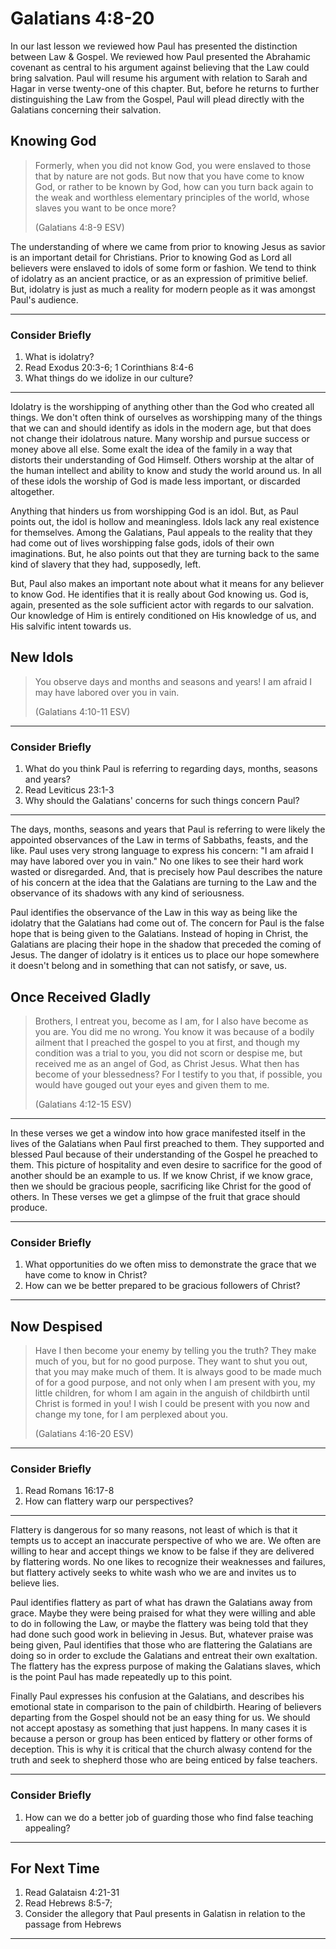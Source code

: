 # Galatians 4:8-20

In our last lesson we reviewed how Paul has presented the distinction between Law & Gospel. We reviewed how Paul presented the Abrahamic covenant as central to his argument against believing that the Law could bring salvation. Paul will resume his argument with relation to Sarah and Hagar in verse twenty-one of this chapter. But, before he returns to further distinguishing the Law from the Gospel, Paul will plead directly with the Galatians concerning their salvation.

## Knowing God

> Formerly, when you did not know God, you were enslaved to those that by nature are not gods. But now that you have come to know God, or rather to be known by God, how can you turn back again to the weak and worthless elementary principles of the world, whose slaves you want to be once more?
> 
> (Galatians 4:8-9 ESV)

The understanding of where we came from prior to knowing Jesus as savior is an important detail for Christians. Prior to knowing God as Lord all believers were enslaved to idols of some form or fashion. We tend to think of idolatry as an ancient practice, or as an expression of primitive belief. But, idolatry is just as much a reality for modern people as it was amongst Paul's audience.

---

### Consider Briefly

1. What is idolatry?
2. Read Exodus 20:3-6; 1 Corinthians 8:4-6
3. What things do we idolize in our culture?

---

Idolatry is the worshipping of anything other than the God who created all things. We don't often think of ourselves as worshipping many of the things that we can and should identify as idols in the modern age, but that does not change their idolatrous nature. Many worship and pursue success or money above all else. Some exalt the idea of the family in a way that distorts their understanding of God Himself. Others worship at the altar of the human intellect and ability to know and study the world around us. In all of these idols the worship of God is made less important, or discarded altogether.

Anything that hinders us from worshipping God is an idol. But, as Paul points out, the idol is hollow and meaningless. Idols lack any real existence for themselves. Among the Galatians, Paul appeals to the reality that they had come out of lives worshipping false gods, idols of their own imaginations. But, he also points out that they are turning back to the same kind of slavery that they had, supposedly, left.

But, Paul also makes an important note about what it means for any believer to know God. He identifies that it is really about God knowing us. God is, again, presented as the sole sufficient actor with regards to our salvation. Our knowledge of Him is entirely conditioned on His knowledge of us, and His salvific intent towards us.

## New Idols

> You observe days and months and seasons and years! I am afraid I may have labored over you in vain.
> 
> (Galatians 4:10-11 ESV)

---

### Consider Briefly

1. What do you think Paul is referring to regarding days, months, seasons and years?
2. Read Leviticus 23:1-3
3. Why should the Galatians' concerns for such things concern Paul?

---

The days, months, seasons and years that Paul is referring to were likely the appointed observances of the Law in terms of Sabbaths, feasts, and the like. Paul uses very strong language to express his concern: "I am afraid I may have labored over you in vain." No one likes to see their hard work wasted or disregarded. And, that is precisely how Paul describes the nature of his concern at the idea that the Galatians are turning to the Law and the observance of its shadows with any kind of seriousness.

Paul identifies the observance of the Law in this way as being like the idolatry that the Galatians had come out of. The concern for Paul is the false hope that is being given to the Galatians. Instead of hoping in Christ, the Galatians are placing their hope in the shadow that preceded the coming of Jesus. The danger of idolatry is it entices us to place our hope somewhere it doesn't belong and in something that can not satisfy, or save, us.

## Once Received Gladly

> Brothers, I entreat you, become as I am, for I also have become as you are. You did me no wrong. You know it was because of a bodily ailment that I preached the gospel to you at first, and though my condition was a trial to you, you did not scorn or despise me, but received me as an angel of God, as Christ Jesus. What then has become of your blessedness? For I testify to you that, if possible, you would have gouged out your eyes and given them to me.
> 
> (Galatians 4:12-15 ESV)

---

In these verses we get a window into how grace manifested itself in the lives of the Galatians when Paul first preached to them. They supported and blessed Paul because of their understanding of the Gospel he preached to them. This picture of hospitality and even desire to sacrifice for the good of another should be an example to us. If we know Christ, if we know grace, then we should be gracious people, sacrificing like Christ for the good of others. In These verses we get a glimpse of the fruit that grace should produce.

---

### Consider Briefly

1. What opportunities do we often miss to demonstrate the grace that we have come to know in Christ?
2. How can we be better prepared to be gracious followers of Christ?

---

## Now Despised

> Have I then become your enemy by telling you the truth? They make much of you, but for no good purpose. They want to shut you out, that you may make much of them. It is always good to be made much of for a good purpose, and not only when I am present with you, my little children, for whom I am again in the anguish of childbirth until Christ is formed in you! I wish I could be present with you now and change my tone, for I am perplexed about you.
>   
> (Galatians 4:16-20 ESV)

---

### Consider Briefly

1. Read Romans 16:17-8
2. How can flattery warp our perspectives?

---

Flattery is dangerous for so many reasons, not least of which is that it tempts us to accept an inaccurate perspective of who we are. We often are willing to hear and accept things we know to be false if they are delivered by flattering words. No one likes to recognize their weaknesses and failures, but flattery actively seeks to white wash who we are and invites us to believe lies.

Paul identifies flattery as part of what has drawn the Galatians away from grace. Maybe they were being praised for what they were willing and able to do in following the Law, or maybe the flattery was being told that they had done such good work in believing in Jesus. But, whatever praise was being given, Paul identifies that those who are flattering the Galatians are doing so in order to exclude the Galatians and entreat their own exaltation. The flattery has the express purpose of making the Galatians slaves, which is the point Paul has made repeatedly up to this point.

Finally Paul expresses his confusion at the Galatians, and describes his emotional state in comparison to the pain of childbirth. Hearing of believers departing from the Gospel should not be an easy thing for us. We should not accept apostasy as something that just happens. In many cases it is because a person or group has been enticed by flattery or other forms of deception. This is why it is critical that the church alwasy contend for the truth and seek to shepherd those who are being enticed by false teachers.

---

### Consider Briefly

1. How can we do a better job of guarding those who find false teaching appealing?

---

## For Next Time

1. Read Galataisn 4:21-31
2. Read Hebrews 8:5-7;  
3. Consider the allegory that Paul presents in Galatisn in relation to the passage from Hebrews 

---